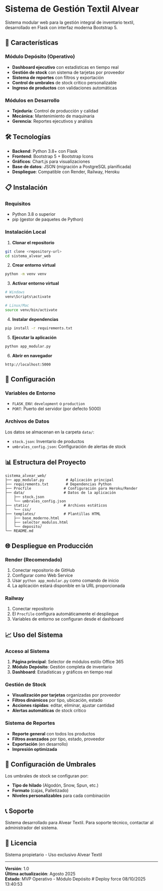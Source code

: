 # Sistema de Gestión Textil Alvear

Sistema modular web para la gestión integral de inventario textil, desarrollado en Flask con interfaz moderna Bootstrap 5.

## 🚀 Características

### Módulo Depósito (Operativo)
- **Dashboard ejecutivo** con estadísticas en tiempo real
- **Gestión de stock** con sistema de tarjetas por proveedor
- **Sistema de reportes** con filtros y exportación
- **Control de umbrales** de stock crítico personalizable
- **Ingreso de productos** con validaciones automáticas

### Módulos en Desarrollo
- **Tejeduría**: Control de producción y calidad
- **Mecánica**: Mantenimiento de maquinaria
- **Gerencia**: Reportes ejecutivos y análisis

## 🛠️ Tecnologías

- **Backend**: Python 3.8+ con Flask
- **Frontend**: Bootstrap 5 + Bootstrap Icons
- **Gráficos**: Chart.js para visualizaciones
- **Base de datos**: JSON (migración a PostgreSQL planificada)
- **Despliegue**: Compatible con Render, Railway, Heroku

## 📋 Instalación

### Requisitos
- Python 3.8 o superior
- pip (gestor de paquetes de Python)

### Instalación Local

1. **Clonar el repositorio**
```bash
git clone <repository-url>
cd sistema_alvear_web
```

2. **Crear entorno virtual**
```bash
python -m venv venv
```

3. **Activar entorno virtual**
```bash
# Windows
venv\Scripts\activate

# Linux/Mac
source venv/bin/activate
```

4. **Instalar dependencias**
```bash
pip install -r requirements.txt
```

5. **Ejecutar la aplicación**
```bash
python app_modular.py
```

6. **Abrir en navegador**
```
http://localhost:5000
```

## 🔧 Configuración

### Variables de Entorno
- `FLASK_ENV`: `development` o `production`
- `PORT`: Puerto del servidor (por defecto 5000)

### Archivos de Datos
Los datos se almacenan en la carpeta `data/`:
- `stock.json`: Inventario de productos
- `umbrales_config.json`: Configuración de alertas de stock

## 📊 Estructura del Proyecto

```
sistema_alvear_web/
├── app_modular.py          # Aplicación principal
├── requirements.txt        # Dependencias Python
├── Procfile               # Configuración para Heroku/Render
├── data/                  # Datos de la aplicación
│   ├── stock.json
│   └── umbrales_config.json
├── static/                # Archivos estáticos
│   └── css/
├── templates/             # Plantillas HTML
│   ├── base_moderno.html
│   ├── selector_modulos.html
│   └── deposito/
└── README.md
```

## 🌐 Despliegue en Producción

### Render (Recomendado)

1. Conectar repositorio de GitHub
2. Configurar como Web Service
3. Usar `python app_modular.py` como comando de inicio
4. La aplicación estará disponible en la URL proporcionada

### Railway

1. Conectar repositorio
2. El `Procfile` configura automáticamente el despliegue
3. Variables de entorno se configuran desde el dashboard

## 📈 Uso del Sistema

### Acceso al Sistema
1. **Página principal**: Selector de módulos estilo Office 365
2. **Módulo Depósito**: Gestión completa de inventario
3. **Dashboard**: Estadísticas y gráficos en tiempo real

### Gestión de Stock
- **Visualización por tarjetas** organizadas por proveedor
- **Filtros dinámicos** por tipo, ubicación, estado
- **Acciones rápidas**: editar, eliminar, ajustar cantidad
- **Alertas automáticas** de stock crítico

### Sistema de Reportes
- **Reporte general** con todos los productos
- **Filtros avanzados** por tipo, estado, proveedor
- **Exportación** (en desarrollo)
- **Impresión optimizada**

## 🔐 Configuración de Umbrales

Los umbrales de stock se configuran por:
- **Tipo de hilado** (Algodón, Snow, Spun, etc.)
- **Formato** (cajas, Palletizado)
- **Niveles personalizables** para cada combinación

## 📞 Soporte

Sistema desarrollado para Alvear Textil.
Para soporte técnico, contactar al administrador del sistema.

## 📄 Licencia

Sistema propietario - Uso exclusivo Alvear Textil

---

**Versión**: 1.0  
**Última actualización**: Agosto 2025  
**Estado**: MVP Operativo - Módulo Depósito
#   D e p l o y   f o r c e   0 8 / 1 0 / 2 0 2 5   1 3 : 4 0 : 5 3  
 